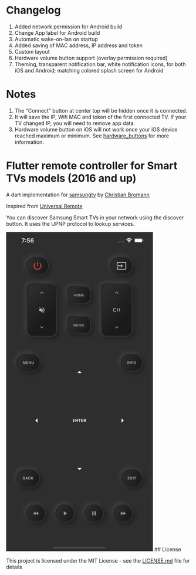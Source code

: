 # Changelog
1. Added network permission for Android build
2. Change App label for Android build
3. Automatic wake-on-lan on startup
4. Added saving of MAC address, IP address and token
5. Custom layout
6. Hardware volume button support (overlay permission required)
7. Theming, transparent notification bar, white notification icons, for both iOS and Android; matching colored splash screen for Android

# Notes
1. The "Connect" button at center top will be hidden once it is connected.
2. It will save the IP, Wifi MAC and token of the first connected TV. If your TV changed IP, you will need to remove app data.
3. Hardware volume button on iOS will not work once your iOS device reached maximum or minimum. See [hardware_buttons](https://pub.dev/packages/hardware_buttons) for more information.


# Flutter remote controller for Smart TVs models (2016 and up)

A dart implementation for [samsungtv](https://github.com/christian-bromann/samsungtv) by [Christian Bromann](https://github.com/christian-bromann)

Inspired from [Universal Remote](https://apps.apple.com/us/app/universal-remote-tv-smart/id1401880138)

You can discover Samsung Smart TVs in your network using the discover button. It uses the UPNP protocol to lookup services.

<img src="screens/screen.png" width="400" />
## License

This project is licensed under the MIT License - see the [LICENSE.md](LICENSE.md) file for details

